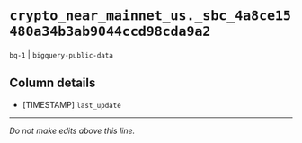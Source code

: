 # `crypto_near_mainnet_us._sbc_4a8ce15480a34b3ab9044ccd98cda9a2`
`bq-1` | `bigquery-public-data`

## Column details
* [TIMESTAMP] `last_update`

-------------------------------------------------------------------------------
*Do not make edits above this line.*
